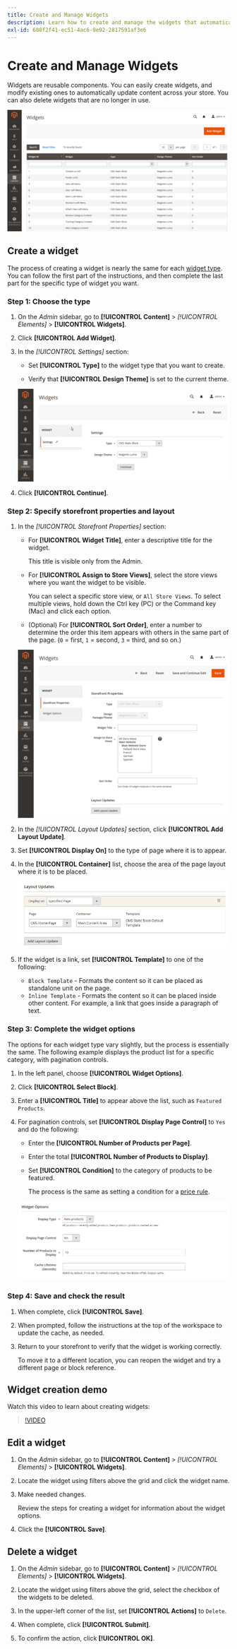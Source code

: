 ```yaml
---
title: Create and Manage Widgets
description: Learn how to create and manage the widgets that automatically update content across your store.
exl-id: 680f2f41-ec51-4ac6-9e92-2817591af3e6
---
```

# Create and Manage Widgets

Widgets are reusable components. You can easily create widgets, and modify existing ones to automatically update content across your store. You can also delete widgets that are no longer in use.

![Widgets](./assets/widgets.png)<!-- zoom -->

## Create a widget

The process of creating a widget is nearly the same for each [widget type](widgets.md#widget-types). You can follow the first part of the instructions, and then complete the last part for the specific type of widget you want.

### Step 1: Choose the type

1. On the _Admin_ sidebar, go to **[!UICONTROL Content]** > _[!UICONTROL Elements]_ > **[!UICONTROL Widgets]**.

1. Click **[!UICONTROL Add Widget]**.

1. In the _[!UICONTROL Settings]_ section:

   - Set **[!UICONTROL Type]** to the widget type that you want to create.

   - Verify that **[!UICONTROL Design Theme]** is set to the current theme.

   ![Widget settings](./assets/widget-settings.png)<!-- zoom -->

1. Click **[!UICONTROL Continue]**.

### Step 2: Specify storefront properties and layout

1. In the _[!UICONTROL Storefront Properties]_ section:

   - For **[!UICONTROL Widget Title]**, enter a descriptive title for the widget.

      This title is visible only from the Admin.

   - For **[!UICONTROL Assign to Store Views]**, select the store views where you want the widget to be visible.

      You can select a specific store view, or `All Store Views`. To select multiple views, hold down the Ctrl key (PC) or the Command key (Mac) and click each option.

   - (Optional) For **[!UICONTROL Sort Order]**, enter a number to determine the order this item appears with others in the same part of the page. (`0` = first, `1` = second, `3` = third, and so on.)

   ![Storefront properties](./assets/widget-storefront-properties.png)<!-- zoom -->

1. In the _[!UICONTROL Layout Updates]_ section, click **[!UICONTROL Add Layout Update]**.

1. Set **[!UICONTROL Display On]** to the type of page where it is to appear.

1. In the **[!UICONTROL Container]** list, choose the area of the page layout where it is to be placed.

   ![Layout updates](./assets/widget-layout-update-home-page.png)<!-- zoom -->

1. If the widget is a link, set **[!UICONTROL Template]** to one of the following:

   - `Block Template` - Formats the content so it can be placed as standalone unit on the page.
   - `Inline Template` - Formats the content so it can be placed inside other content. For example, a link that goes inside a paragraph of text.

### Step 3: Complete the widget options

The options for each widget type vary slightly, but the process is essentially the same. The following example displays the product list for a specific category, with pagination controls.

1. In the left panel, choose **[!UICONTROL Widget Options]**.

1. Click **[!UICONTROL Select Block]**.

1. Enter a **[!UICONTROL Title]** to appear above the list, such as `Featured Products`.

1. For pagination controls, set **[!UICONTROL Display Page Control]** to `Yes`  and do the following:

   - Enter the **[!UICONTROL Number of Products per Page]**.

   - Enter the total **[!UICONTROL Number of Products to Display]**.

   - Set **[!UICONTROL Condition]** to the category of products to be featured.

      The process is the same as setting a condition for a [price rule](https://docs.magento.com/user-guide/marketing/price-rules-catalog.html).

   ![Widget options](./assets/widget-options-new-product-list.png)<!-- zoom -->

### Step 4: Save and check the result

1. When complete, click **[!UICONTROL Save]**.

1. When prompted, follow the instructions at the top of the workspace to update the cache, as needed.

1. Return to your storefront to verify that the widget is working correctly.

   To move it to a different location, you can reopen the widget and try a different page or block reference.

## Widget creation demo

Watch this video to learn about creating widgets:

>[!VIDEO](https://video.tv.adobe.com/v/343786?quality=12&learn=on)

## Edit a widget

1. On the _Admin_ sidebar, go to **[!UICONTROL Content]** > _[!UICONTROL Elements]_ > **[!UICONTROL Widgets]**.

1. Locate the widget using filters above the grid and click the widget name.

1. Make needed changes.

   Review the steps for creating a widget for information about the widget options.

1. Click the **[!UICONTROL Save]**.

## Delete a widget

1. On the _Admin_ sidebar, go to **[!UICONTROL Content]** > _[!UICONTROL Elements]_ > **[!UICONTROL Widgets]**.

1. Locate the widget using filters above the grid, select the checkbox of the widgets to be deleted.

1. In the upper-left corner of the list, set **[!UICONTROL Actions]** to `Delete`.

1. When complete, click **[!UICONTROL Submit]**.

1. To confirm the action, click **[!UICONTROL OK]**.
